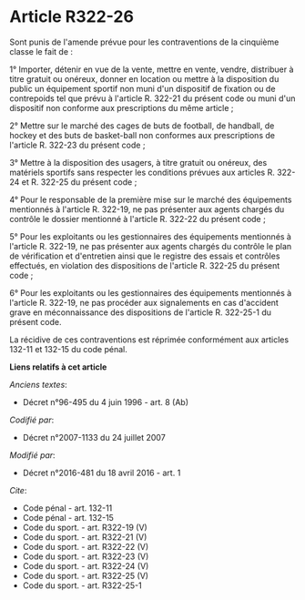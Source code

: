 # Article R322-26

Sont punis de l'amende prévue pour les contraventions de la cinquième classe le fait de : 

1° Importer, détenir en vue de la vente, mettre en vente, vendre, distribuer à titre gratuit ou onéreux, donner en location
ou mettre à la disposition du public un équipement sportif non muni d'un dispositif de fixation ou de contrepoids tel que
prévu à l'article R. 322-21 du présent code ou muni d'un dispositif non conforme aux prescriptions du même article ; 

2° Mettre sur le marché des cages de buts de football, de handball, de hockey et des buts de basket-ball non conformes aux
prescriptions de l'article R. 322-23 du présent code ; 

3° Mettre à la disposition des usagers, à titre gratuit ou onéreux, des matériels sportifs sans respecter les conditions
prévues aux articles R. 322-24 et R. 322-25 du présent code ; 

4° Pour le responsable de la première mise sur le marché des équipements mentionnés à l'article R. 322-19, ne pas présenter
aux agents chargés du contrôle le dossier mentionné à l'article R. 322-22 du présent code ; 

5° Pour les exploitants ou les gestionnaires des équipements mentionnés à l'article R. 322-19, ne pas présenter aux agents
chargés du contrôle le plan de vérification et d'entretien ainsi que le registre des essais et contrôles effectués, en
violation des dispositions de l'article R. 322-25 du présent code ; 

6° Pour les exploitants ou les gestionnaires des équipements mentionnés à l'article R. 322-19, ne pas procéder aux
signalements en cas d'accident grave en méconnaissance des dispositions de l'article R. 322-25-1 du présent code. 

La récidive de ces contraventions est réprimée conformément aux articles 132-11 et 132-15 du code pénal.

**Liens relatifs à cet article**

_Anciens textes_:

  - Décret n°96-495 du 4 juin 1996 - art. 8 (Ab)

_Codifié par_:

  - Décret n°2007-1133 du 24 juillet 2007

_Modifié par_:

  - Décret n°2016-481 du 18 avril 2016 - art. 1

_Cite_:

  - Code pénal - art. 132-11
  - Code pénal - art. 132-15
  - Code du sport. - art. R322-19 (V)
  - Code du sport. - art. R322-21 (V)
  - Code du sport. - art. R322-22 (V)
  - Code du sport. - art. R322-23 (V)
  - Code du sport. - art. R322-24 (V)
  - Code du sport. - art. R322-25 (V)
  - Code du sport. - art. R322-25-1

